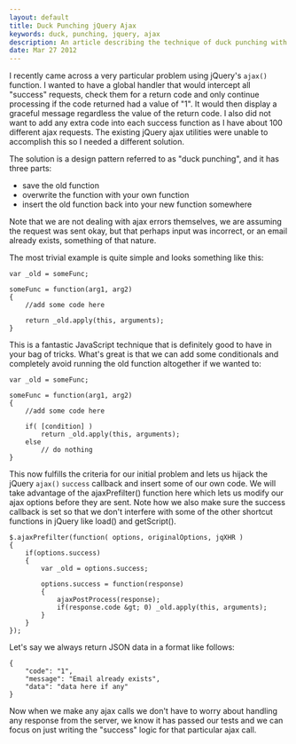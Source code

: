 ```yaml
---
layout: default
title: Duck Punching jQuery Ajax
keywords: duck, punching, jquery, ajax
description: An article describing the technique of duck punching with an example using jQuery $.ajax function.
date: Mar 27 2012
---
```


I recently came across a very particular problem using jQuery's `ajax()` function.  I wanted to have a global handler that would intercept all "success" requests, check them for a return code and only continue processing if the code returned had a value of "1".  It would then display a graceful message regardless the value of the return code.  I also did not want to add any extra code into each success function as I have about 100 different ajax requests.  The existing jQuery ajax utilities were unable to accomplish this so I needed a different solution.

The solution is a design pattern referred to as "duck punching", and it has three parts:

- save the old function
- overwrite the function with your own function
- insert the old function back into your new function somewhere

Note that we are not dealing with ajax errors themselves, we are assuming the request was sent okay, but that perhaps input was incorrect, or an email already exists, something of that nature.

The most trivial example is quite simple and looks something like this:

~~~
var _old = someFunc;

someFunc = function(arg1, arg2)
{
    //add some code here
    
    return _old.apply(this, arguments);
}
~~~

This is a fantastic JavaScript technique that is definitely good to have in your bag of tricks.  What's great is that we can add some conditionals and completely avoid running the old function altogether if we wanted to:

~~~
var _old = someFunc;

someFunc = function(arg1, arg2)
{
    //add some code here
    
    if( [condition] )
        return _old.apply(this, arguments);
    else
        // do nothing
}
~~~

This now fulfills the criteria for our initial problem and lets us hijack the jQuery `ajax()` `success` callback and insert some of our own code.  We will take advantage of the ajaxPrefilter() function here which lets us modify our ajax options before they are sent.  Note how we also make sure the success callback is set so that we don't interfere with some of the other shortcut functions in jQuery like load() and getScript().

~~~
$.ajaxPrefilter(function( options, originalOptions, jqXHR )
{
    if(options.success)
    {
        var _old = options.success;

        options.success = function(response)
        {
            ajaxPostProcess(response);
            if(response.code &gt; 0) _old.apply(this, arguments);
        }
    }
});
~~~

Let's say we always return JSON data in a format like follows:

~~~
{
    "code": "1",
    "message": "Email already exists",
    "data": "data here if any"
}
~~~

Now when we make any ajax calls we don't have to worry about handling any response from the server, we know it has passed our tests and we can focus on just writing the "success" logic for that particular ajax call.